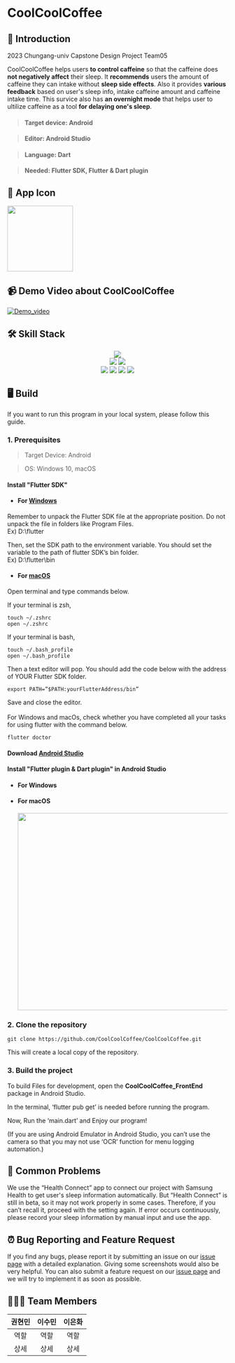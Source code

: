 # CoolCoolCoffee

## 📑 Introduction

2023 Chungang-univ Capstone Design Project Team05

CoolCoolCoffee helps users __to control caffeine__ so that the caffeine does __not negatively affect__ their sleep. It __recommends__ users the amount of caffeine they can intake without __sleep side effects__. Also it provides __various feedback__ based on user's sleep info, intake caffeine amount and caffeine intake time.
This survice also has __an overnight mode__ that helps user to ultilize caffeine as a tool __for delaying one's sleep__.

> #### Target device: Android

> #### Editor: Android Studio

> #### Language: Dart

> #### Needed: Flutter SDK, Flutter & Dart plugin

## 📱 App Icon
<img src="https://github.com/CoolCoolCoffee/CoolCoolCoffee/assets/69229909/731439bd-c500-4f9d-8676-886bd62962e3.png" width="150" height="150"/>

## 📹 Demo Video about CoolCoolCoffee

[![Demo_video](http://img.youtube.com/vi/lQ6Sh3euh6E/0.jpg)](https://youtu.be/lQ6Sh3euh6E)

## 🛠️ Skill Stack
<div align=center> 
   <img src="https://img.shields.io/badge/android studio-3DDC84?style=for-the-badge&logo=androidstudio&logoColor=white">
  <br>
</div>
<div align=center> 
   <img src="https://img.shields.io/badge/flutter-02569B?style=for-the-badge&logo=flutter&logoColor=white">
   <img src="https://img.shields.io/badge/firebase-FFCA28?style=for-the-badge&logo=firebase&logoColor=black">

  <br>
</div>
<div align=center> 
   <img src="https://img.shields.io/badge/notion-000000?style=for-the-badge&logo=notion&logoColor=white">
   <img src="https://img.shields.io/badge/slack-4A154B?style=for-the-badge&logo=slack&logoColor=white">
   <img src="https://img.shields.io/badge/github-181717?style=for-the-badge&logo=github&logoColor=white">
   <img src="https://img.shields.io/badge/figma-F24E1E?style=for-the-badge&logo=figma&logoColor=white">
  <br>
</div>

## 🖥️ Build
If you want to run this program in your local system, please follow this guide. 

### 1. Prerequisites

> Target Device: Android

> OS: Windows 10, macOS

#### Install "Flutter SDK"
- #### For [Windows](https://docs.flutter.dev/release/archive?tab=windows)
  
Remember to unpack the Flutter SDK file at the appropriate position. Do not unpack the file in folders like Program Files. <br/>
Ex) D:\flutter

Then, set the SDK path to the environment variable. You should set the variable to the path of flutter SDK’s bin folder.<br/>
Ex) D:\flutter\bin

- #### For [macOS](https://docs.flutter.dev/release/archive?tab=macos)
  
Open terminal and type commands below.

If your terminal is zsh,

	touch ~/.zshrc
	open ~/.zshrc

If your terminal is bash,

	touch ~/.bash_profile
	open ~/.bash_profile

Then a text editor will pop. You should add the code below with the address of YOUR Flutter SDK folder.

	export PATH=”$PATH:yourFlutterAddress/bin”
Save and close the editor.
<br/>
<br/>
For Windows and macOs, check whether you have completed all your tasks for using flutter with the command below.

	flutter doctor


#### Download [Android Studio](https://developer.android.com/studio/install?hl=ko) 
#### Install "Flutter plugin & Dart plugin" in Android Studio
- #### For Windows
- #### For macOS
  <img src="https://github.com/CoolCoolCoffee/CoolCoolCoffee/assets/69229909/50f4fa9f-543f-45f9-90e7-1078d77659f9.png" width="600" height="450"/>

### 2. Clone the repository


    git clone https://github.com/CoolCoolCoffee/CoolCoolCoffee.git


This will create a local copy of the repository.

### 3. Build the project

To build Files for development, open the **CoolCoolCoffee_FrontEnd** package in Android Studio.

In the terminal, ‘flutter pub get’ is needed before running the program.

Now, Run the ‘main.dart’ and Enjoy our program!

(If you are using Android Emulator in Android Studio, you can’t use the camera so that you may not use ‘OCR’ function for menu logging automation.)


## 📌 Common Problems
We use the “Health Connect” app to connect our project with Samsung Health to get user's sleep information automatically. But “Health Connect” is still in beta, so it may not work properly in some cases. Therefore, if you can’t recall it, proceed with the setting again. If error occurs continuously, please record your sleep information by manual input and use the app.

## ⏰ Bug Reporting and Feature Request
If you find any bugs, please report it by submitting an issue on our [issue page](https://github.com/CoolCoolCoffee/CoolCoolCoffee/issues) with a detailed explanation. Giving some screenshots would also be very helpful. You can also submit a feature request on our [issue page](https://github.com/CoolCoolCoffee/CoolCoolCoffee/issues) and we will try to implement it as soon as possible.



## 🧑‍🤝‍🧑 Team Members

| 권현민 | 이수민 | 이은화|
|:---:|:---:|:---:|
|역할|역할|역할|
|상세|상세|상세|

